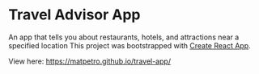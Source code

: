 # Travel Advisor App
An app that tells you about restaurants, hotels, and attractions near a specified location
This project was bootstrapped with [Create React App](https://github.com/facebook/create-react-app).

View here: https://matpetro.github.io/travel-app/

